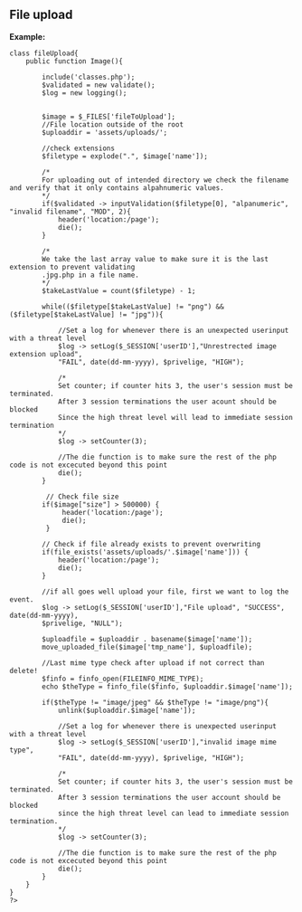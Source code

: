 File upload
-------

**Example:**


	class fileUpload{
		public function Image(){
	
			include('classes.php');
			$validated = new validate();
			$log = new logging();
	
	
			$image = $_FILES['fileToUpload'];
			//File location outside of the root
			$uploaddir = 'assets/uploads/';
		
			//check extensions
			$filetype = explode(".", $image['name']);
	
			/*
			For uploading out of intended directory we check the filename and verify that it only contains alpahnumeric values.
			*/
			if($validated -> inputValidation($filetype[0], "alpanumeric", "invalid filename", "MOD", 2){
				header('location:/page');
				die();
			}
	
			/*
			We take the last array value to make sure it is the last extension to prevent validating
			.jpg.php in a file name.
			*/
			$takeLastValue = count($filetype) - 1;

			while(($filetype[$takeLastValue] != "png") && ($filetype[$takeLastValue] != "jpg")){

				//Set a log for whenever there is an unexpected userinput with a threat level
				$log -> setLog($_SESSION['userID'],"Unrestrected image extension upload", 
				"FAIL", date(dd-mm-yyyy), $privelige, "HIGH");

				/*
				Set counter; if counter hits 3, the user's session must be terminated.
				After 3 session terminations the user acount should be blocked
				Since the high threat level will lead to immediate session termination
				*/
				$log -> setCounter(3);

				//The die function is to make sure the rest of the php code is not excecuted beyond this point
				die();
			}
	
			 // Check file size
			if($image["size"] > 500000) {
				 header('location:/page');
				 die();
			 }
	 
			// Check if file already exists to prevent overwriting
			if(file_exists('assets/uploads/'.$image['name'])) {
				header('location:/page');
				die();
			}  
	
			//if all goes well upload your file, first we want to log the event. 
			$log -> setLog($_SESSION['userID'],"File upload", "SUCCESS", date(dd-mm-yyyy), 
			$privelige, "NULL");
	
			$uploadfile = $uploaddir . basename($image['name']);
			move_uploaded_file($image['tmp_name'], $uploadfile);

			//Last mime type check after upload if not correct than delete!
			$finfo = finfo_open(FILEINFO_MIME_TYPE);
			echo $theType = finfo_file($finfo, $uploaddir.$image['name']);

			if($theType != "image/jpeg" && $theType != "image/png"){    
				unlink($uploaddir.$image['name']);

				//Set a log for whenever there is unexpected userinput with a threat level
				$log -> setLog($_SESSION['userID'],"invalid image mime type", 
				"FAIL", date(dd-mm-yyyy), $privelige, "HIGH");

				/*
				Set counter; if counter hits 3, the user's session must be terminated.
				After 3 session terminations the user account should be blocked
				since the high threat level can lead to immediate session termination.
				*/
				$log -> setCounter(3);

				//The die function is to make sure the rest of the php code is not excecuted beyond this point
				die();              
			}
		}
	}
	?>
